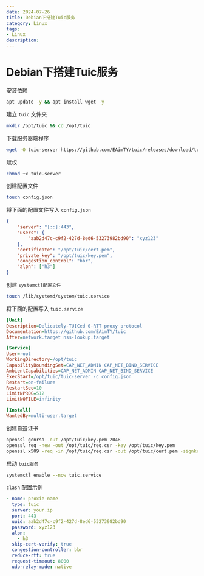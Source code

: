 ```yaml
---
date: 2024-07-26
title: Debian下搭建Tuic服务
category: Linux
tags:
- Linux
description: 
---
```

# Debian下搭建Tuic服务

安装依赖

```bash
apt update -y && apt install wget -y
```

建立 `tuic` 文件夹

```bash
mkdir /opt/tuic && cd /opt/tuic
```

下载服务器端程序

```bash
wget -O tuic-server https://github.com/EAimTY/tuic/releases/download/tuic-server-1.0.0/tuic-server-1.0.0-x86_64-unknown-linux-gnu
```

赋权

```bash
chmod +x tuic-server
```

创建配置文件

```bash
touch config.json
```

将下面的配置文件写入 `config.json`

```json
{
    "server": "[::]:443",
    "users": {
        "aab2d47c-c9f2-427d-8ed6-53273982bd90": "xyz123"
    },
    "certificate": "/opt/tuic/cert.pem",
    "private_key": "/opt/tuic/key.pem",
    "congestion_control": "bbr",
    "alpn": ["h3"]
}
```

创建 `systemctl配置文件`

```bash
touch /lib/systemd/system/tuic.service
```

将下面的配置写入 `tuic.service`

```ini
[Unit]
Description=Delicately-TUICed 0-RTT proxy protocol
Documentation=https://github.com/EAimTY/tuic
After=network.target nss-lookup.target

[Service]
User=root
WorkingDirectory=/opt/tuic
CapabilityBoundingSet=CAP_NET_ADMIN CAP_NET_BIND_SERVICE
AmbientCapabilities=CAP_NET_ADMIN CAP_NET_BIND_SERVICE
ExecStart=/opt/tuic/tuic-server -c config.json
Restart=on-failure
RestartSec=10
LimitNPROC=512
LimitNOFILE=infinity

[Install]
WantedBy=multi-user.target
```

创建自签证书

```bash
openssl genrsa -out /opt/tuic/key.pem 2048
openssl req -new -out /opt/tuic/req.csr -key /opt/tuic/key.pem
openssl x509 -req -in /opt/tuic/req.csr -out /opt/tuic/cert.pem -signkey /opt/tuic/key.pem -days 3650
```

启动 `tuic服务`

```bash
systemctl enable --now tuic.service
```

`clash` 配置示例

```yaml
- name: proxie-name
  type: tuic
  server: your.ip
  port: 443
  uuid: aab2d47c-c9f2-427d-8ed6-53273982bd90
  password: xyz123
  alpn:
    - h3
  skip-cert-verify: true
  congestion-controller: bbr
  reduce-rtt: true
  request-timeout: 8000
  udp-relay-mode: native
```

